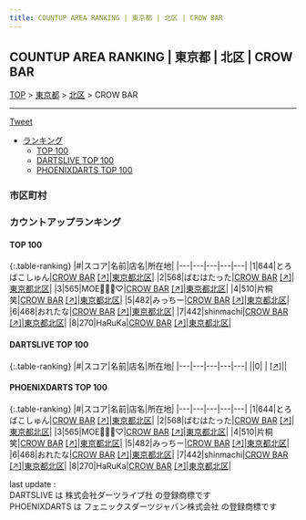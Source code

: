 ```yaml
---
title: COUNTUP AREA RANKING | 東京都 | 北区 | CROW BAR
---
```

## COUNTUP AREA RANKING | 東京都 | 北区 | CROW BAR

[TOP](/darts/rank/) > [東京都](/darts/rank/東京都/) > [北区](/darts/rank/東京都/北区/) > CROW BAR

___

<a href="https://twitter.com/share?ref_src=twsrc%5Etfw" data-text="COUNTUP AREA RANKING | 東京都北区CROW BAR" class="twitter-share-button" data-hashtags="DARTSLIVE,PHOENIXDARTS,darts,ダーツ" data-show-count="false">Tweet</a>

* [ランキング](#カウントアップランキング)
    * [TOP 100](#top-100)
    * [DARTSLIVE TOP 100](#dartslive-top-100)
    * [PHOENIXDARTS TOP 100](#phoenixdarts-top-100)

### 市区町村

<ul>

</ul>

### カウントアップランキング

#### TOP 100



{:.table-ranking}
|#|スコア|名前|店名|所在地|
|---|---|---|---|---|
|1|644|<span class="rank-name-pd">とろばこしゅん</span>|<a href="/darts/rank/shops/54200.html">CROW BAR</a> <a href="https://vs.phoenixdarts.com/jp/shop/shopDetailInfo/s_54200?s_seq=54200">[↗]</a>|<a href="/darts/rank/東京都/北区">東京都北区</a>|
|2|568|<span class="rank-name-pd">ばむはたった</span>|<a href="/darts/rank/shops/54200.html">CROW BAR</a> <a href="https://vs.phoenixdarts.com/jp/shop/shopDetailInfo/s_54200?s_seq=54200">[↗]</a>|<a href="/darts/rank/東京都/北区">東京都北区</a>|
|3|565|<span class="rank-name-pd">MOE‪ꪔ̤̮‪♡</span>|<a href="/darts/rank/shops/54200.html">CROW BAR</a> <a href="https://vs.phoenixdarts.com/jp/shop/shopDetailInfo/s_54200?s_seq=54200">[↗]</a>|<a href="/darts/rank/東京都/北区">東京都北区</a>|
|4|510|<span class="rank-name-pd">片桐笑</span>|<a href="/darts/rank/shops/54200.html">CROW BAR</a> <a href="https://vs.phoenixdarts.com/jp/shop/shopDetailInfo/s_54200?s_seq=54200">[↗]</a>|<a href="/darts/rank/東京都/北区">東京都北区</a>|
|5|482|<span class="rank-name-pd">みっちー</span>|<a href="/darts/rank/shops/54200.html">CROW BAR</a> <a href="https://vs.phoenixdarts.com/jp/shop/shopDetailInfo/s_54200?s_seq=54200">[↗]</a>|<a href="/darts/rank/東京都/北区">東京都北区</a>|
|6|468|<span class="rank-name-pd">おれたな</span>|<a href="/darts/rank/shops/54200.html">CROW BAR</a> <a href="https://vs.phoenixdarts.com/jp/shop/shopDetailInfo/s_54200?s_seq=54200">[↗]</a>|<a href="/darts/rank/東京都/北区">東京都北区</a>|
|7|442|<span class="rank-name-pd">shinmachi</span>|<a href="/darts/rank/shops/54200.html">CROW BAR</a> <a href="https://vs.phoenixdarts.com/jp/shop/shopDetailInfo/s_54200?s_seq=54200">[↗]</a>|<a href="/darts/rank/東京都/北区">東京都北区</a>|
|8|270|<span class="rank-name-pd">HaRuKa</span>|<a href="/darts/rank/shops/54200.html">CROW BAR</a> <a href="https://vs.phoenixdarts.com/jp/shop/shopDetailInfo/s_54200?s_seq=54200">[↗]</a>|<a href="/darts/rank/東京都/北区">東京都北区</a>|


#### DARTSLIVE TOP 100



{:.table-ranking}
|#|スコア|名前|店名|所在地|
|---|---|---|---|---|
||0|<span class="rank-name-dl"> </span>|<a href="/darts/rank/shops/.html"></a> <a href="">[↗]</a>|<a href="/darts/rank//"></a>|


#### PHOENIXDARTS TOP 100



{:.table-ranking}
|#|スコア|名前|店名|所在地|
|---|---|---|---|---|
|1|644|<span class="rank-name-pd">とろばこしゅん</span>|<a href="/darts/rank/shops/54200.html">CROW BAR</a> <a href="https://vs.phoenixdarts.com/jp/shop/shopDetailInfo/s_54200?s_seq=54200">[↗]</a>|<a href="/darts/rank/東京都/北区">東京都北区</a>|
|2|568|<span class="rank-name-pd">ばむはたった</span>|<a href="/darts/rank/shops/54200.html">CROW BAR</a> <a href="https://vs.phoenixdarts.com/jp/shop/shopDetailInfo/s_54200?s_seq=54200">[↗]</a>|<a href="/darts/rank/東京都/北区">東京都北区</a>|
|3|565|<span class="rank-name-pd">MOE‪ꪔ̤̮‪♡</span>|<a href="/darts/rank/shops/54200.html">CROW BAR</a> <a href="https://vs.phoenixdarts.com/jp/shop/shopDetailInfo/s_54200?s_seq=54200">[↗]</a>|<a href="/darts/rank/東京都/北区">東京都北区</a>|
|4|510|<span class="rank-name-pd">片桐笑</span>|<a href="/darts/rank/shops/54200.html">CROW BAR</a> <a href="https://vs.phoenixdarts.com/jp/shop/shopDetailInfo/s_54200?s_seq=54200">[↗]</a>|<a href="/darts/rank/東京都/北区">東京都北区</a>|
|5|482|<span class="rank-name-pd">みっちー</span>|<a href="/darts/rank/shops/54200.html">CROW BAR</a> <a href="https://vs.phoenixdarts.com/jp/shop/shopDetailInfo/s_54200?s_seq=54200">[↗]</a>|<a href="/darts/rank/東京都/北区">東京都北区</a>|
|6|468|<span class="rank-name-pd">おれたな</span>|<a href="/darts/rank/shops/54200.html">CROW BAR</a> <a href="https://vs.phoenixdarts.com/jp/shop/shopDetailInfo/s_54200?s_seq=54200">[↗]</a>|<a href="/darts/rank/東京都/北区">東京都北区</a>|
|7|442|<span class="rank-name-pd">shinmachi</span>|<a href="/darts/rank/shops/54200.html">CROW BAR</a> <a href="https://vs.phoenixdarts.com/jp/shop/shopDetailInfo/s_54200?s_seq=54200">[↗]</a>|<a href="/darts/rank/東京都/北区">東京都北区</a>|
|8|270|<span class="rank-name-pd">HaRuKa</span>|<a href="/darts/rank/shops/54200.html">CROW BAR</a> <a href="https://vs.phoenixdarts.com/jp/shop/shopDetailInfo/s_54200?s_seq=54200">[↗]</a>|<a href="/darts/rank/東京都/北区">東京都北区</a>|


<div class="footer border-top border-gray-light mt-5 pt-3 text-right text-gray">
    last update : <span style="font-weight: italic" id="foot_last_modified"></span><br />
    DARTSLIVE は 株式会社ダーツライブ社 の登録商標です<br />
    PHOENIXDARTS は フェニックスダーツジャパン株式会社 の登録商標です<br />
</div>

<script src="https://cdnjs.cloudflare.com/ajax/libs/jquery.tablesorter/2.31.3/js/jquery.tablesorter.min.js" integrity="sha512-qzgd5cYSZcosqpzpn7zF2ZId8f/8CHmFKZ8j7mU4OUXTNRd5g+ZHBPsgKEwoqxCtdQvExE5LprwwPAgoicguNg==" crossorigin="anonymous" referrerpolicy="no-referrer"></script>
<link rel="stylesheet" href="https://cdnjs.cloudflare.com/ajax/libs/jquery.tablesorter/2.31.3/css/theme.default.min.css" integrity="sha512-wghhOJkjQX0Lh3NSWvNKeZ0ZpNn+SPVXX1Qyc9OCaogADktxrBiBdKGDoqVUOyhStvMBmJQ8ZdMHiR3wuEq8+w==" crossorigin="anonymous" referrerpolicy="no-referrer" />
<script>
$(function() {
    $(".table-ranking").tablesorter({sortList:[[0, 0]]});
    $("#foot_last_modified").text(formatDate(new Date(document.lastModified), 'yyyy-MM-dd HH:mm:ss'));
});
</script>

<script async src="https://platform.twitter.com/widgets.js" charset="utf-8"></script>